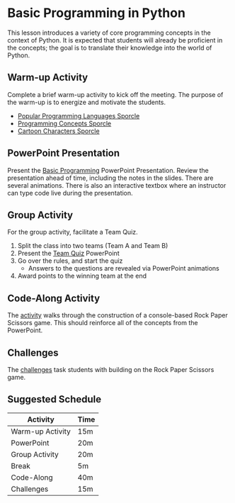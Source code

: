 # Basic Programming in Python
This lesson introduces a variety of core programming concepts in the context of Python. It is expected that students will already be proficient in the concepts; the goal is to translate their knowledge into the world of Python.

## Warm-up Activity
Complete a brief warm-up activity to kick off the meeting. The purpose of the warm-up is to energize and motivate the students.

- [Popular Programming Languages Sporcle](https://www.sporcle.com/games/moogles/programlanguages)
- [Programming Concepts Sporcle](https://www.sporcle.com/games/jsmaxwelldev/programming-concepts)
- [Cartoon Characters Sporcle](https://www.sporcle.com/games/g/cartoons)

## PowerPoint Presentation
Present the [Basic Programming](BasicProgramming.pptx) PowerPoint Presentation. Review the presentation ahead of time, including the notes in the slides. There are several animations. There is also an interactive textbox where an instructor can type code live during the presentation.

## Group Activity
For the group activity, facilitate a Team Quiz.

1. Split the class into two teams (Team A and Team B)
1. Present the [Team Quiz](TeamQuiz.pptx) PowerPoint
1. Go over the rules, and start the quiz
    - Answers to the questions are revealed via PowerPoint animations
1. Award points to the winning team at the end

## Code-Along Activity
The [activity](RPSCodeAlong.md) walks through the construction of a console-based Rock Paper Scissors game. This should reinforce all of the concepts from the PowerPoint.

## Challenges
The [challenges](RPSChallenges.md) task students with building on the Rock Paper Scissors game.

## Suggested Schedule 
| Activity | Time |
|-|-|
| Warm-up Activity | 15m |
| PowerPoint | 20m |
| Group Activity | 20m |
| Break | 5m |
| Code-Along | 40m |
| Challenges | 15m |